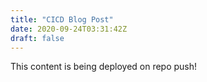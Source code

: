 ```yaml
---
title: "CICD Blog Post"
date: 2020-09-24T03:31:42Z
draft: false
---
```


This content is being deployed on repo push!